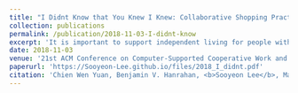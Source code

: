 ```yaml
---
title: "I Didnt Know that You Knew I Knew: Collaborative Shopping Practices between People with Visual Impairment and People with Vision"
collection: publications
permalink: /publication/2018-11-03-I-didnt-know
excerpt: 'It is important to support independent living for people with visual impairments (PVI). Part of this can be accomplished with individual assistive technologies. However, in this paper we emphasize the social and collaborative needs for PVI to fully integrate into society as equals. The study assesses how PVI collaborate with different types of sighted partners when shopping together. We chose to study grocery shopping because it is a critical and challenging task for PVI. We conducted field observations and in-depth interviews with five PVI and their sighted shopping partners, including spouses, caseworkers, and store-provided courtesy shoppers. We found several factors that modulated these collaborations with varying forms of common ground: 1) knowledge about how to assist PVI; 2) interpersonal knowledge resulting from common experience and interpersonal relationship history; and 3) knowledge of shopping as a practice. We discuss our findings with respect to the implications for designing collaborative interactions.'
date: 2018-11-03
venue: '21st ACM Conference on Computer-Supported Cooperative Work and Social Computing, CSCW 2018'
paperurl: 'https://Sooyeon-Lee.github.io/files/2018_I_didnt.pdf'
citation: 'Chien Wen Yuan, Benjamin V. Hanrahan, <b>Sooyeon Lee</b>, Mary Beth Rosson, John M. Carroll. “I Didn’t Know that You Knew I Knew: Collaborative Shopping Practices between People with Visual Impairment and People with Vision”. 21st ACM Conference on Computer-Supported Cooperative Work and Social Computing. CSCW 2018.'
---
```

